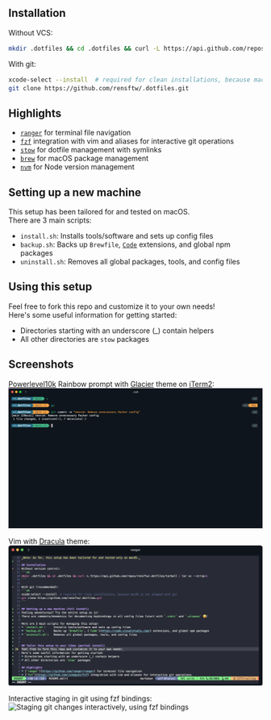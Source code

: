 ## Installation
Without VCS:
```sh
mkdir .dotfiles && cd .dotfiles && curl -L https://api.github.com/repos/rensftw/.dotfiles/tarball | tar xz --strip=1
```
  
With git:  
```sh
xcode-select --install  # required for clean installations, because macOS is not shipped with git
git clone https://github.com/rensftw/.dotfiles.git
```
  
## Highlights
* [`ranger`](https://github.com/ranger/ranger) for terminal file navigation
* [`fzf`](https://github.com/junegunn/fzf) integration with vim and aliases for interactive git operations
* [`stow`](https://www.gnu.org/software/stow/) for dotfile management with symlinks
* [`brew`](https://brew.sh/) for macOS package management
* [`nvm`](https://github.com/nvm-sh/nvm) for Node version management
  
## Setting up a new machine
This setup has been tailored for and tested on macOS.  
There are 3 main scripts:  
* `install.sh`: Installs tools/software and sets up config files
* `backup.sh`: Backs up `Brewfile`, [`Code`](https://code.visualstudio.com/) extensions, and global npm packages
* `uninstall.sh`: Removes all global packages, tools, and config files

  
## Using this setup
Feel free to fork this repo and customize it to your own needs!  
Here's some useful information for getting started:  
* Directories starting with an underscore (_) contain helpers
* All other directories are `stow` packages
  
## Screenshots
[Powerlevel10k](https://github.com/romkatv/powerlevel10k/) Rainbow prompt with [Glacier](https://github.com/bahlo/iterm-colors#glacier) theme on [iTerm2](https://iterm2.com/):
![Powerlevel10k Rainbow prompt with Glacier theme on iTerm2](https://raw.githubusercontent.com/rensftw/.dotfiles-media/main/rainbow-prompt-with-glacier-theme.png)
  
Vim with [Dracula](https://draculatheme.com/vim) theme:
![Vim with Dracula theme](https://raw.githubusercontent.com/rensftw/.dotfiles-media/main/vim-with-dracula-theme.png)
  
Interactive staging in git using fzf bindings:
![Staging git changes interactively, using fzf bindings](https://raw.githubusercontent.com/rensftw/.dotfiles-media/main/interactive-git-fzf-full-size.gif)

